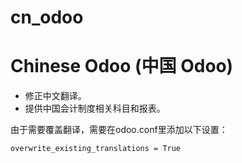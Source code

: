# cn_odoo
Chinese Odoo (中国 Odoo)
=======================

* 修正中文翻译。
* 提供中国会计制度相关科目和报表。

由于需要覆盖翻译，需要在odoo.conf里添加以下设置：
```
overwrite_existing_translations = True
```

